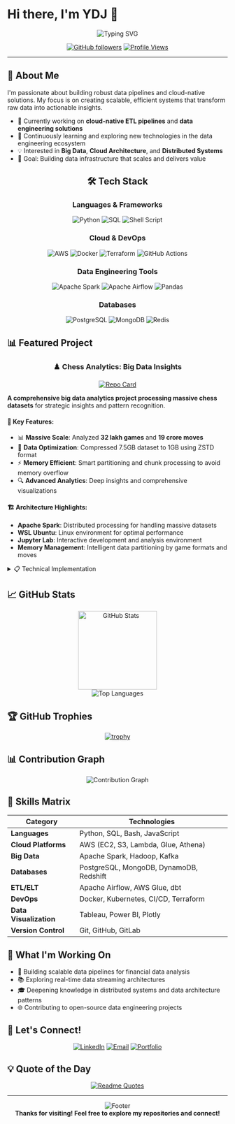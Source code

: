 # Hi there, I'm YDJ 👋

<div align="center">
  <img src="https://readme-typing-svg.demolab.com?font=Fira+Code&weight=600&size=28&duration=3000&pause=1000&color=3B88C3&center=true&vCenter=true&random=false&width=600&lines=Data+Engineer;Cloud+Architecture+Enthusiast;Building+Scalable+Solutions" alt="Typing SVG" />
</div>

<div align="center">
  
  [![GitHub followers](https://img.shields.io/github/followers/YDJ00?label=Follow&style=social)](https://github.com/YDJ00)
  [![Profile Views](https://komarev.com/ghpvc/?username=YDJ00&color=blue&style=flat)](https://github.com/YDJ00)
  
</div>

---

## 🚀 About Me

I'm passionate about building robust data pipelines and cloud-native solutions. My focus is on creating scalable, efficient systems that transform raw data into actionable insights.

- 🔭 Currently working on **cloud-native ETL pipelines** and **data engineering solutions**
- 🌱 Continuously learning and exploring new technologies in the data engineering ecosystem
- 💡 Interested in **Big Data**, **Cloud Architecture**, and **Distributed Systems**
- 🎯 Goal: Building data infrastructure that scales and delivers value

<div align="center">

## 🛠️ Tech Stack

### Languages & Frameworks
![Python](https://img.shields.io/badge/Python-3776AB?style=for-the-badge&logo=python&logoColor=white)
![SQL](https://img.shields.io/badge/SQL-4479A1?style=for-the-badge&logo=postgresql&logoColor=white)
![Shell Script](https://img.shields.io/badge/Shell_Script-121011?style=for-the-badge&logo=gnu-bash&logoColor=white)

### Cloud & DevOps
![AWS](https://img.shields.io/badge/AWS-232F3E?style=for-the-badge&logo=amazon-aws&logoColor=white)
![Docker](https://img.shields.io/badge/Docker-2496ED?style=for-the-badge&logo=docker&logoColor=white)
![Terraform](https://img.shields.io/badge/Terraform-7B42BC?style=for-the-badge&logo=terraform&logoColor=white)
![GitHub Actions](https://img.shields.io/badge/GitHub_Actions-2088FF?style=for-the-badge&logo=github-actions&logoColor=white)

### Data Engineering Tools
![Apache Spark](https://img.shields.io/badge/Apache_Spark-E25A1C?style=for-the-badge&logo=apachespark&logoColor=white)
![Apache Airflow](https://img.shields.io/badge/Apache_Airflow-017CEE?style=for-the-badge&logo=apacheairflow&logoColor=white)
![Pandas](https://img.shields.io/badge/Pandas-150458?style=for-the-badge&logo=pandas&logoColor=white)

### Databases
![PostgreSQL](https://img.shields.io/badge/PostgreSQL-316192?style=for-the-badge&logo=postgresql&logoColor=white)
![MongoDB](https://img.shields.io/badge/MongoDB-47A248?style=for-the-badge&logo=mongodb&logoColor=white)
![Redis](https://img.shields.io/badge/Redis-DC382D?style=for-the-badge&logo=redis&logoColor=white)

</div>

## 📊 Featured Project

<div align="center">
  
### ♟️ Chess Analytics: Big Data Insights
  
[![Repo Card](https://github-readme-stats.vercel.app/api/pin/?username=YDJ00&repo=pyspark-chess-analysis&theme=tokyonight)](https://github.com/YDJ00/pyspark-chess-analysis)

</div>

**A comprehensive big data analytics project processing massive chess datasets** for strategic insights and pattern recognition.

#### 🔧 Key Features:
- 📊 **Massive Scale**: Analyzed **32 lakh games** and **19 crore moves**
- 💾 **Data Optimization**: Compressed 7.5GB dataset to 1GB using ZSTD format
- ⚡ **Memory Efficient**: Smart partitioning and chunk processing to avoid memory overflow
- 🔍 **Advanced Analytics**: Deep insights and comprehensive visualizations

#### 🏗️ Architecture Highlights:
- **Apache Spark**: Distributed processing for handling massive datasets
- **WSL Ubuntu**: Linux environment for optimal performance
- **Jupyter Lab**: Interactive development and analysis environment
- **Memory Management**: Intelligent data partitioning by game formats and moves

<details>
<summary>📋 Technical Implementation</summary>

- Data compression and decompression using ZSTD
- Spark-based distributed computing for scalability
- Memory-efficient chunk processing algorithms
- Comprehensive data visualization pipeline
- Local Spark installation for development flexibility

</details>

## 📈 GitHub Stats

<div align="center">
  <img src="https://github-readme-stats.vercel.app/api?username=YDJ00&show_icons=true&theme=tokyonight&hide_border=true&count_private=true" alt="GitHub Stats" height="180"/>
</div>

<div align="center">
  <img src="https://github-readme-stats.vercel.app/api/top-langs/?username=YDJ00&theme=tokyonight&hide_border=true&layout=compact&langs_count=8&hide=html" alt="Top Languages" />
</div>

## 🏆 GitHub Trophies

<div align="center">
  
[![trophy](https://github-profile-trophy.vercel.app/?username=YDJ00&theme=tokyonight&no-frame=true&row=1&column=7)](https://github.com/ryo-ma/github-profile-trophy)

</div>

## 📊 Contribution Graph

<div align="center">
  <img src="https://github-readme-activity-graph.vercel.app/graph?username=YDJ00&theme=tokyo-night&hide_border=true&area=true" alt="Contribution Graph" />
</div>

## 🌟 Skills Matrix

<div align="center">

| Category | Technologies |
|----------|-------------|
| **Languages** | Python, SQL, Bash, JavaScript |
| **Cloud Platforms** | AWS (EC2, S3, Lambda, Glue, Athena) |
| **Big Data** | Apache Spark, Hadoop, Kafka |
| **Databases** | PostgreSQL, MongoDB, DynamoDB, Redshift |
| **ETL/ELT** | Apache Airflow, AWS Glue, dbt |
| **DevOps** | Docker, Kubernetes, CI/CD, Terraform |
| **Data Visualization** | Tableau, Power BI, Plotly |
| **Version Control** | Git, GitHub, GitLab |

</div>

## 💼 What I'm Working On

- 🔨 Building scalable data pipelines for financial data analysis
- 📚 Exploring real-time data streaming architectures
- 🎓 Deepening knowledge in distributed systems and data architecture patterns
- 🌐 Contributing to open-source data engineering projects

## 🤝 Let's Connect!

<div align="center">
  
[![LinkedIn](https://img.shields.io/badge/LinkedIn-0077B5?style=for-the-badge&logo=linkedin&logoColor=white)](https://www.linkedin.com/in/ydj00/)
[![Email](https://img.shields.io/badge/Email-D14836?style=for-the-badge&logo=gmail&logoColor=white)](mailto:yash918jadhav@gmail.com)
[![Portfolio](https://img.shields.io/badge/Portfolio-000000?style=for-the-badge&logo=About.me&logoColor=white)](https://github.com/YDJ00)

</div>

## 💡 Quote of the Day

<div align="center">
  
[![Readme Quotes](https://quotes-github-readme.vercel.app/api?type=horizontal&theme=tokyonight)](https://github.com/piyushsuthar/github-readme-quotes)

</div>

---

<div align="center">
  <img src="https://capsule-render.vercel.app/api?type=waving&color=gradient&customColorList=6,11,20&height=100&section=footer" alt="Footer" />
</div>

<div align="center">
  <b>Thanks for visiting! Feel free to explore my repositories and connect!</b>
</div>
